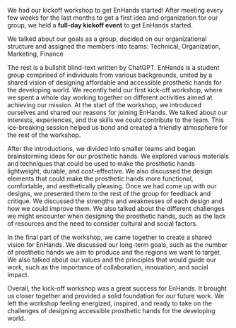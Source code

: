 We had our
kickoff workshop to get EnHands started!
After meeting every few weeks for the last months to get a first idea and organization
for our group, we held a **full-day kickoff event** to get EnHands started.

We talked about our goals as a group, decided on our organizational structure and
assigned
the members into teams: Technical, Organization, Marketing, Finance


The rest is a bullshit blind-text written by ChatGPT.
EnHands is a student group comprised of individuals from various backgrounds, united by a shared
vision of designing affordable and accessible prosthetic hands for the developing world. We recently
held our first kick-off workshop, where we spent a whole day working together on different
activities aimed at achieving our mission.
At the start of the workshop, we introduced ourselves and shared our reasons for joining EnHands. We
talked about our interests, experiences, and the skills we could contribute to the team. This
ice-breaking session helped us bond and created a friendly atmosphere for the rest of the workshop.



After the introductions, we divided into smaller teams and began brainstorming ideas for our
prosthetic hands. We explored various materials and techniques that could be used to make the
prosthetic hands lightweight, durable, and cost-effective. We also discussed the design elements
that could make the prosthetic hands more functional, comfortable, and aesthetically pleasing.
Once we had come up with our designs, we presented them to the rest of the group for feedback and
critique. We discussed the strengths and weaknesses of each design and how we could improve them. We
also talked about the different challenges we might encounter when designing the prosthetic hands,
such as the lack of resources and the need to consider cultural and social factors.



In the final part of the workshop, we came together to create a shared vision for EnHands. We
discussed our long-term goals, such as the number of prosthetic hands we aim to produce and the
regions we want to target. We also talked about our values and the principles that would guide our
work, such as the importance of collaboration, innovation, and social impact.



Overall, the kick-off workshop was a great success for EnHands. It brought us closer together and
provided a solid foundation for our future work. We left the workshop feeling energized, inspired,
and ready to take on the challenges of designing accessible prosthetic hands for the developing
world.

